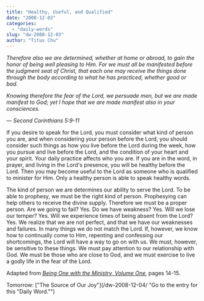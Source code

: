 ```yaml
---
title: "Healthy, Useful, and Qualified"
date: "2008-12-03"
categories: 
  - "daily-words"
slug: "dw-2008-12-03"
author: "Titus Chu"
---
```


_Therefore also we are determined, whether at home or abroad, to gain the honor of being well pleasing to Him. For we must all be manifested before the judgment seat of Christ, that each one may receive the things done through the body according to what he has practiced, whether good or bad._

_Knowing therefore the fear of the Lord, we persuade men, but we are made manifest to God; yet I hope that we are made manifest also in your consciences._

_— Second Corinthians 5:9-11_

If you desire to speak for the Lord, you must consider what kind of person you are, and when considering your person before the Lord, you should consider such things as how you live before the Lord during the week, how you pursue and live before the Lord, and the condition of your heart and your spirit. Your daily practice affects who you are. If you are in the word, in prayer, and living in the Lord's presence, you will be healthy before the Lord. Then you may become useful to the Lord as someone who is qualified to minister for Him. Only a healthy person is able to speak healthy words.

The kind of person we are determines our ability to serve the Lord. To be able to prophesy, we must be the right kind of person. Prophesying can help others to receive the divine supply. Therefore we must be a proper person. Are we going to fail? Yes. Do we have weakness? Yes. Will we lose our temper? Yes. Will we experience times of being absent from the Lord? Yes. We realize that we are not perfect, and that we have our weaknesses and failures. In many things we do not match the Lord. If, however, we know how to continually come to Him, repenting and confessing our shortcomings, the Lord will have a way to go on with us. We must, however, be sensitive to these things. We must pay attention to our relationship with God. We must be those who are close to God, and we must exercise to live a godly life in the fear of the Lord.

Adapted from _[Being One with the Ministry, Volume One](/book-being-one-with-the-ministry-vol-1/ "Go to the entry for this book")_, pages 14-15.

Tomorrow: ["The Source of Our Joy"](/dw-2008-12-04/ "Go to the entry for this "Daily Word."")
